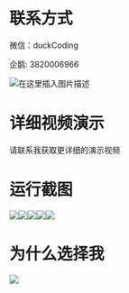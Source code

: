 # 联系方式

微信：duckCoding

企鹅: 3820006966

![在这里插入图片描述](http://upload.cxycsx.vip/91ab4bcb4f2c4c6db86365bb6d6e9c62.jpeg)

# 详细视频演示

请联系我获取更详细的演示视频

# 运行截图

![](http://www.bysj52.com/uploadfile/ueditor/image/202306/%E6%AF%95%E8%AE%BEspringboot299%E5%9F%BA%E4%BA%8EJava%E7%9A%84%E5%AE%B6%E6%94%BF%E6%9C%8D%E5%8A%A1%E5%B9%B3%E5%8F%B0%E7%9A%84%E6%BC%94%E7%A4%BA%E6%AF%95%E4%B8%9A%E8%AE%BE%E8%AE%A1/2.png)![](http://www.bysj52.com/uploadfile/ueditor/image/202306/%E6%AF%95%E8%AE%BEspringboot299%E5%9F%BA%E4%BA%8EJava%E7%9A%84%E5%AE%B6%E6%94%BF%E6%9C%8D%E5%8A%A1%E5%B9%B3%E5%8F%B0%E7%9A%84%E6%BC%94%E7%A4%BA%E6%AF%95%E4%B8%9A%E8%AE%BE%E8%AE%A1/5.png)![](http://www.bysj52.com/uploadfile/ueditor/image/202306/%E6%AF%95%E8%AE%BEspringboot299%E5%9F%BA%E4%BA%8EJava%E7%9A%84%E5%AE%B6%E6%94%BF%E6%9C%8D%E5%8A%A1%E5%B9%B3%E5%8F%B0%E7%9A%84%E6%BC%94%E7%A4%BA%E6%AF%95%E4%B8%9A%E8%AE%BE%E8%AE%A1/1.png)![](http://www.bysj52.com/uploadfile/ueditor/image/202306/%E6%AF%95%E8%AE%BEspringboot299%E5%9F%BA%E4%BA%8EJava%E7%9A%84%E5%AE%B6%E6%94%BF%E6%9C%8D%E5%8A%A1%E5%B9%B3%E5%8F%B0%E7%9A%84%E6%BC%94%E7%A4%BA%E6%AF%95%E4%B8%9A%E8%AE%BE%E8%AE%A1/4.png)![](http://www.bysj52.com/uploadfile/ueditor/image/202306/%E6%AF%95%E8%AE%BEspringboot299%E5%9F%BA%E4%BA%8EJava%E7%9A%84%E5%AE%B6%E6%94%BF%E6%9C%8D%E5%8A%A1%E5%B9%B3%E5%8F%B0%E7%9A%84%E6%BC%94%E7%A4%BA%E6%AF%95%E4%B8%9A%E8%AE%BE%E8%AE%A1/3.png)

# 为什么选择我

![](http://upload.cxycsx.vip/%E7%A8%8B%E5%BA%8F%E8%AE%BE%E8%AE%A1.png)

